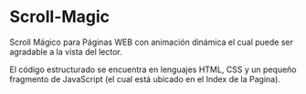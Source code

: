 # Scroll-Magic
Scroll Mágico para Páginas WEB con animación dinámica el cual puede ser agradable a la vista del lector.

El código estructurado se encuentra en lenguajes HTML, CSS y un pequeño fragmento de JavaScript (el cual está
ubicado en el Index de la Pagina).
